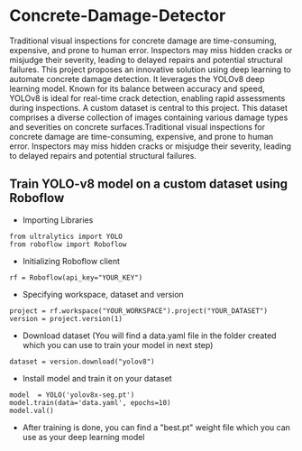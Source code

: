 # Concrete-Damage-Detector

Traditional visual inspections for concrete damage are time-consuming, expensive, and prone to human error. Inspectors may miss hidden cracks or misjudge their severity, leading to delayed repairs and potential structural failures. This project proposes an innovative solution using deep learning to automate concrete damage detection. It leverages the YOLOv8 deep learning model. Known for its balance between accuracy and speed, YOLOv8 is ideal for real-time crack detection, enabling rapid assessments during inspections. A custom dataset is central to this project. This dataset comprises a diverse collection of images containing various damage types and severities on concrete surfaces.Traditional visual inspections for concrete damage are time-consuming, expensive, and prone to human error. Inspectors may miss hidden cracks or misjudge their severity, leading to delayed repairs and potential structural failures.

## Train YOLO-v8 model on a custom dataset using Roboflow

- Importing Libraries
```
from ultralytics import YOLO
from roboflow import Roboflow
```
- Initializing Roboflow client
```
rf = Roboflow(api_key="YOUR_KEY")
```
- Specifying workspace, dataset and version
```
project = rf.workspace("YOUR_WORKSPACE").project("YOUR_DATASET")
version = project.version(1)
```
- Download dataset (You will find a data.yaml file in the folder created which you can use to train your model in next step)
```
dataset = version.download("yolov8")
```
- Install model and train it on your dataset
```
model  = YOLO('yolov8x-seg.pt')
model.train(data='data.yaml', epochs=10)
model.val()
```
- After training is done, you can find a "best.pt" weight file which you can use as your deep learning model
